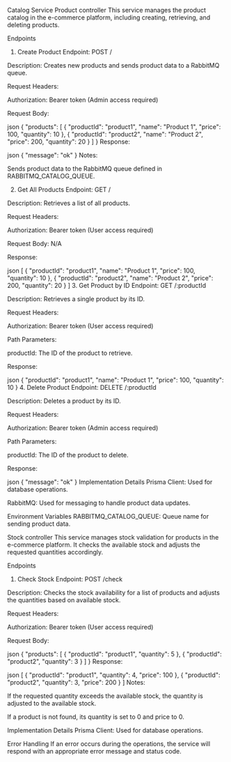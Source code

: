 Catalog Service
Product controller
This service manages the product catalog in the e-commerce platform, including creating, retrieving, and deleting products.

Endpoints
1. Create Product
Endpoint: POST /

Description: Creates new products and sends product data to a RabbitMQ queue.

Request Headers:

Authorization: Bearer token (Admin access required)

Request Body:

json
{
  "products": [
    {
      "productId": "product1",
      "name": "Product 1",
      "price": 100,
      "quantity": 10
    },
    {
      "productId": "product2",
      "name": "Product 2",
      "price": 200,
      "quantity": 20
    }
  ]
}
Response:

json
{
  "message": "ok"
}
Notes:

Sends product data to the RabbitMQ queue defined in RABBITMQ_CATALOG_QUEUE.

2. Get All Products
Endpoint: GET /

Description: Retrieves a list of all products.

Request Headers:

Authorization: Bearer token (User access required)

Request Body: N/A

Response:

json
[
  {
    "productId": "product1",
    "name": "Product 1",
    "price": 100,
    "quantity": 10
  },
  {
    "productId": "product2",
    "name": "Product 2",
    "price": 200,
    "quantity": 20
  }
]
3. Get Product by ID
Endpoint: GET /:productId

Description: Retrieves a single product by its ID.

Request Headers:

Authorization: Bearer token (User access required)

Path Parameters:

productId: The ID of the product to retrieve.

Response:

json
{
  "productId": "product1",
  "name": "Product 1",
  "price": 100,
  "quantity": 10
}
4. Delete Product
Endpoint: DELETE /:productId

Description: Deletes a product by its ID.

Request Headers:

Authorization: Bearer token (Admin access required)

Path Parameters:

productId: The ID of the product to delete.

Response:

json
{
  "message": "ok"
}
Implementation Details
Prisma Client: Used for database operations.

RabbitMQ: Used for messaging to handle product data updates.

Environment Variables
RABBITMQ_CATALOG_QUEUE: Queue name for sending product data.

Stock controller
This service manages stock validation for products in the e-commerce platform. It checks the available stock and adjusts the requested quantities accordingly.

Endpoints
1. Check Stock
Endpoint: POST /check

Description: Checks the stock availability for a list of products and adjusts the quantities based on available stock.

Request Headers:

Authorization: Bearer token (User access required)

Request Body:

json
{
  "products": [
    {
      "productId": "product1",
      "quantity": 5
    },
    {
      "productId": "product2",
      "quantity": 3
    }
  ]
}
Response:

json
[
  {
    "productId": "product1",
    "quantity": 4,
    "price": 100
  },
  {
    "productId": "product2",
    "quantity": 3,
    "price": 200
  }
]
Notes:

If the requested quantity exceeds the available stock, the quantity is adjusted to the available stock.

If a product is not found, its quantity is set to 0 and price to 0.

Implementation Details
Prisma Client: Used for database operations.

Error Handling
If an error occurs during the operations, the service will respond with an appropriate error message and status code.